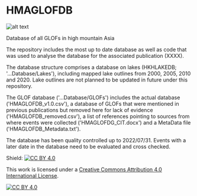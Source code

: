 # HMAGLOFDB

![alt text](https://github.com/fidelsteiner/HMAGLOFDB/blob/main/ICONs_HazardDashboard_No-text-05.png.png?raw=true)

Database of all GLOFs in high mountain Asia

The repository includes the most up to date database as well as code that was used to analyse the database for the associated publication (XXXX). 

The database structure comprises a database on lakes (HKHLAKEDB; '...Database/Lakes'), including mapped lake outlines from 2000, 2005, 2010 and 2020. Lake outlines are not planned to be updated in future under this repository.

The GLOF database ('...Database/GLOFs') includes the actual database ('HMAGLOFDB_v1.0.csv'), a database of GLOFs that were mentioned in previous publications but removed here for lack of evidence ('HMAGLOFDB_removed.csv'), a list of references pointing to sources from where events were collected ('HMAGLOFDG_CIT.docx') and a MetaData file ('HMAGLOFDB_Metadata.txt').

The database has been quality controlled up to 2022/07/31. Events with a later date in the database need to be evaluated and cross checked. 

Shield: [![CC BY 4.0][cc-by-shield]][cc-by]

This work is licensed under a
[Creative Commons Attribution 4.0 International License][cc-by].

[![CC BY 4.0][cc-by-image]][cc-by]

[cc-by]: http://creativecommons.org/licenses/by/4.0/
[cc-by-image]: https://i.creativecommons.org/l/by/4.0/88x31.png
[cc-by-shield]: https://img.shields.io/badge/License-CC%20BY%204.0-lightgrey.svg
